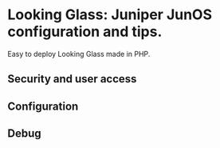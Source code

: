 # Looking Glass: Juniper JunOS configuration and tips.

Easy to deploy Looking Glass made in PHP.

## Security and user access

## Configuration

## Debug
